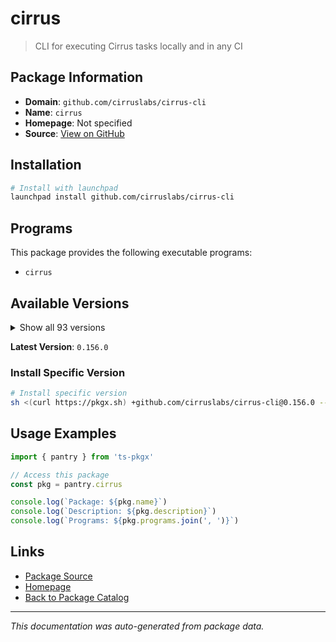 # cirrus

> CLI for executing Cirrus tasks locally and in any CI

## Package Information

- **Domain**: `github.com/cirruslabs/cirrus-cli`
- **Name**: `cirrus`
- **Homepage**: Not specified
- **Source**: [View on GitHub](https://github.com/pkgxdev/pantry/tree/main/projects/github.com/cirruslabs/cirrus-cli/package.yml)

## Installation

```bash
# Install with launchpad
launchpad install github.com/cirruslabs/cirrus-cli
```

## Programs

This package provides the following executable programs:

- `cirrus`

## Available Versions

<details>
<summary>Show all 93 versions</summary>

- `0.156.0`, `0.155.1`, `0.155.0`, `0.154.0`, `0.153.5`
- `0.153.4`, `0.153.3`, `0.153.2`, `0.153.1`, `0.153.0`
- `0.152.0`, `0.151.0`, `0.150.0`, `0.149.0`, `0.148.0`
- `0.147.0`, `0.146.0`, `0.145.3`, `0.145.2`, `0.145.1`
- `0.145.0`, `0.144.3`, `0.144.2`, `0.144.1`, `0.144.0`
- `0.143.3`, `0.143.2`, `0.143.1`, `0.143.0`, `0.142.1`
- `0.142.0`, `0.141.0`, `0.140.8`, `0.140.7`, `0.140.6`
- `0.140.5`, `0.140.4`, `0.140.3`, `0.140.2`, `0.140.1`
- `0.140.0`, `0.139.2`, `0.139.1`, `0.139.0`, `0.138.3`
- `0.138.2`, `0.138.1`, `0.138.0`, `0.137.4`, `0.137.3`
- `0.137.2`, `0.137.1`, `0.137.0`, `0.136.0`, `0.135.0`
- `0.134.0`, `0.133.2`, `0.133.1`, `0.133.0`, `0.132.0`
- `0.131.2`, `0.131.1`, `0.131.0`, `0.130.2`, `0.130.1`
- `0.130.0`, `0.129.1`, `0.129.0`, `0.128.0`, `0.127.1`
- `0.127.0`, `0.126.1`, `0.126.0`, `0.125.1`, `0.125.0`
- `0.124.3`, `0.124.2`, `0.124.1`, `0.123.0`, `0.122.4`
- `0.122.3`, `0.122.2`, `0.122.1`, `0.122.0`, `0.121.0`
- `0.120.6`, `0.120.5`, `0.120.4`, `0.120.3`, `0.120.2`
- `0.120.1`, `0.120.0`, `0.119.1`

</details>

**Latest Version**: `0.156.0`

### Install Specific Version

```bash
# Install specific version
sh <(curl https://pkgx.sh) +github.com/cirruslabs/cirrus-cli@0.156.0 -- $SHELL -i
```

## Usage Examples

```typescript
import { pantry } from 'ts-pkgx'

// Access this package
const pkg = pantry.cirrus

console.log(`Package: ${pkg.name}`)
console.log(`Description: ${pkg.description}`)
console.log(`Programs: ${pkg.programs.join(', ')}`)
```

## Links

- [Package Source](https://github.com/pkgxdev/pantry/tree/main/projects/github.com/cirruslabs/cirrus-cli/package.yml)
- [Homepage](#)
- [Back to Package Catalog](../../../package-catalog.md)

---

*This documentation was auto-generated from package data.*
